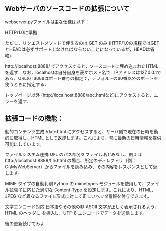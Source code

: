 ## Webサーバのソースコードの拡張について

webserver.pyファイルは主な仕様は以下：

HTTP/1.0に準拠

ただし，リクエストメソッドで使えるのは GET のみ (HTTP/1.0の規程ではGETとHEADは必ずサポートしなければならないことになっているが，HEADは省略)．

http://localhost:8888/ でアクセスすると，ソースコードに埋め込まれたHTMLを返す．なお，localhostは自分自身を表すホスト名で，IPアドレスは127.0.0.1である．URLの :8888はポート番号の指定で，デフォルトの80番以外のポートを使うときに指定する．

トップページ以外 (http://localhost:8888/abc.htmlなど)にアクセスすると，エラーを返す．


## 拡張コードの機能：

動的コンテンツ生成
/date.html にアクセスすると、サーバ側で現在の日時を動的に取得し、HTML として返却します。これにより、常に最新の日時情報を提供可能にしています。

ファイルシステム連携
URL のパス部分をファイル名とみなし、例えば http://localhost:8888/file.html の場合、所定のディレクトリ（例：C:\MyWebServer）からファイルを読み込み、その内容をレスポンスとして返します。

MIME タイプの自動判別
Python の mimetypes モジュールを使用して、ファイル拡張子に応じた適切な Content-Type を設定します。これにより、HTML、JPEG など異なるファイル形式に対して正しいヘッダ情報を付与できます。

文字エンコード対応
日本語やその他の非 ASCII 文字が正しく表示されるよう、HTML のヘッダに <meta charset="UTF-8"> を挿入し、UTF-8 エンコードでデータを送信します。

後の更新続けてみよ




